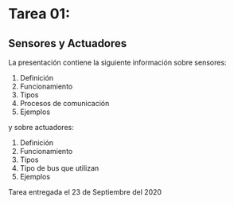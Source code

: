 # Tarea 01: 
## Sensores y Actuadores

La presentación contiene la siguiente información sobre sensores:

1. Definición
2. Funcionamiento
3. Tipos
4. Procesos de comunicación
5. Ejemplos

y sobre actuadores:

1. Definición
2. Funcionamiento
3. Tipos 
4. Tipo de bus que utilizan
5. Ejemplos

Tarea entregada el 23 de Septiembre del 2020
